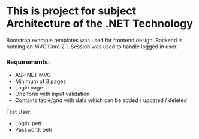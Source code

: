 # This is project for subject Architecture of the .NET Technology  
  
Bootstrap example templates was used for frontend design. Backend is running on MVC Core 2.1.
Session was used to handle logged in user.  

### Requirements:
- ASP.NET MVC
- Minimum of 3 pages
- Login page
- One form with input validation
- Contains table/grid with data which can be added / updated / deleted

Test User:
- Login: petr
- Password: petr
